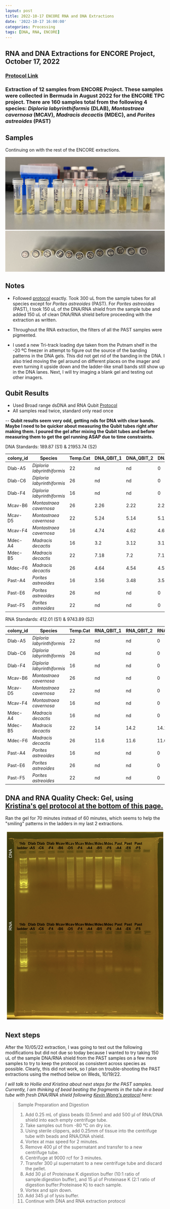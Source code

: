 ```yaml
---
layout: post
title: 2022-10-17 ENCORE RNA and DNA Extractions
date: '2022-10-17 16:00:00'
categories: Processing
tags: [DNA, RNA, ENCORE]
---
```


## RNA and DNA Extractions for ENCORE Project, October 17, 2022

### [Protocol Link](https://zdellaert.github.io/ZD_Putnam_Lab_Notebook/Protocols_Zymo_Quick_DNA_RNA_Miniprep_Plus/)

### Extraction of 12 samples from ENCORE Project. These samples were collected in Bermuda in August 2022 for the ENCORE TPC project. There are 160 samples total from the following 4 species: *Diploria labyrinthiformis* (DLAB), *Montastraea cavernosa* (MCAV), *Madracis decactis* (MDEC), and *Porites astreoides* (PAST)

## Samples

Continuing on with the rest of the ENCORE extractions.

![22022-10-17-tubes.JPG](https://github.com/zdellaert/ZD_Putnam_Lab_Notebook/blob/master/images/samples/2022-10-17-tubes.JPG?raw=true)
![2022-10-17-caps.JPG](https://github.com/zdellaert/ZD_Putnam_Lab_Notebook/blob/master/images/samples/2022-10-17-caps.JPG?raw=true)

## Notes

- Followed [protocol](https://zdellaert.github.io/ZD_Putnam_Lab_Notebook/Protocols_Zymo_Quick_DNA_RNA_Miniprep_Plus/) exactly. Took 300 uL from the sample tubes for all species except for *Porites astreoides* (PAST). For *Porites astreoides* (PAST), I took 150 uL of the DNA/RNA shield from the sample tube and added 150 uL of clean DNA/RNA shield before proceeding with the extraction as written.

- Throughout the RNA extraction, the filters of all the PAST samples were pigmented.

- I used a new Tri-track loading dye taken from the Putnam shelf in the -20 ºC freezer in attempt to figure out the source of the banding patterns in the DNA gels. This did not get rid of the banding in the DNA. I also tried moving the gel around on different places on the imager and even turning it upside down and the ladder-like small bands still show up in the DNA lanes. Next, I will try imaging a blank gel and testing out other imagers.

## Qubit Results

- Used Broad range dsDNA and RNA Qubit [Protocol](https://meschedl.github.io/MESPutnam_Open_Lab_Notebook/Qubit-Protocol/)
- All samples read twice, standard only read once

 -- **Qubit results seem very odd, getting nds for DNA with clear bands. Maybe I need to be quicker about measuring the Qubit tubes right after making them. I poured the gel after mixing the Qubit tubes and before measuring them to get the gel running ASAP due to time constraints.**

 DNA Standards: 189.87 (S1) & 21953.74 (S2)

| colony_id | Species                     | Temp.Cat | DNA_QBIT_1 | DNA_QBIT_2 | DNA_QBIT_AVG |
|-----------|-----------------------------|----------|------------|------------|--------------|
| Dlab-A5   | *Diploria labyrinthiformis* | 22       | nd         | nd         | 0            |
| Dlab-C6   | *Diploria labyrinthiformis* | 26       | nd         | nd         | 0            |
| Dlab-F4   | *Diploria labyrinthiformis* | 16       | nd         | nd         | 0            |
| Mcav-B6   | *Montastraea cavernosa*     | 26       | 2.26       | 2.22       | 2.24         |
| Mcav-D5   | *Montastraea cavernosa*     | 22       | 5.24       | 5.14       | 5.19         |
| Mcav-F4   | *Montastraea cavernosa*     | 16       | 4.74       | 4.62       | 4.68         |
| Mdec-A4   | *Madracis decactis*         | 16       | 3.2        | 3.12       | 3.16         |
| Mdec-B5   | *Madracis decactis*         | 22       | 7.18       | 7.2        | 7.19         |
| Mdec-F6   | *Madracis decactis*         | 26       | 4.64       | 4.54       | 4.59         |
| Past-A4   | *Porites astreoides*        | 16       | 3.56       | 3.48       | 3.52         |
| Past-E6   | *Porites astreoides*        | 26       | nd         | nd         | 0            |
| Past-F5   | *Porites astreoides*        | 22       | nd         | nd         | 0            |

 RNA Standards: 412.01 (S1) & 9743.89 (S2)

| colony_id | Species                     | Temp.Cat | RNA_QBIT_1 | RNA_QBIT_2 | RNA_QBIT_AVG |
|-----------|-----------------------------|----------|------------|------------|--------------|
| Dlab-A5   | *Diploria labyrinthiformis* | 22       | nd         | nd         | 0            |
| Dlab-C6   | *Diploria labyrinthiformis* | 26       | nd         | nd         | 0            |
| Dlab-F4   | *Diploria labyrinthiformis* | 16       | nd         | nd         | 0            |
| Mcav-B6   | *Montastraea cavernosa*     | 26       | nd         | nd         | 0            |
| Mcav-D5   | *Montastraea cavernosa*     | 22       | nd         | nd         | 0            |
| Mcav-F4   | *Montastraea cavernosa*     | 16       | nd         | nd         | 0            |
| Mdec-A4   | *Madracis decactis*         | 16       | nd         | nd         | 0            |
| Mdec-B5   | *Madracis decactis*         | 22       | 14         | 14.2       | 14.1         |
| Mdec-F6   | *Madracis decactis*         | 26       | 11.6       | 11.6       | 11.6         |
| Past-A4   | *Porites astreoides*        | 16       | nd         | nd         | 0            |
| Past-E6   | *Porites astreoides*        | 26       | nd         | nd         | 0            |
| Past-F5   | *Porites astreoides*        | 22       | nd         | nd         | 0            |

## DNA and RNA Quality Check: Gel, using [Kristina's gel protocol at the bottom of this page.](https://zdellaert.github.io/ZD_Putnam_Lab_Notebook/Protocols_Zymo_Quick_DNA_RNA_Miniprep_Plus/)

Ran the gel for 70 minutes instead of 60 minutes, which seems to help the "smiling" patterns in the ladders in my last 2 extractions.

![2022-10-17-gel.JPG](https://github.com/zdellaert/ZD_Putnam_Lab_Notebook/blob/master/images/gels/2022-10-17-gel.JPG?raw=true)

## Next steps

After the 10/05/22 extraction, I was going to test out the following modifications but did not due so today because I wanted to try taking 150 uL of the sample DNA/RNA shield from the PAST samples on a few more samples to try to keep the protocol as consistent across species as possible. Clearly, this did not work, so I plan on trouble-shooting the PAST extractions using the method below on Weds, 10/19/22.

*I will talk to Hollie and Kristina about next steps for the PAST samples. Currently, I am thinking of bead beating the fragments in the tube in a bead tube with fresh DNA/RNA shield following [Kevin Wong's protocol](https://kevinhwong1.github.io/KevinHWong_Notebook/20201027-DNA-RNA-Extractions-Porites-July-Bleaching-Experiment/) here:*

> Sample Preparation and Digestion
>
> 1. Add 0.25 mL of glass beads (0.5mm) and add 500 μl of RNA/DNA shield into each empty centrifuge tube.
> 2. Take samples out from -80 °C on dry ice.
> 3. Using sterile clippers, add 0.25mm of tissue into the centrifuge tube with beads and RNA/DNA shield.
> 4. Vortex at max speed for 2 minutes.
> 5. Remove 400 μl of the supernatant and transfer to a new centrifuge tube.
> 6. Centrifuge at 9000 rcf for 3 minutes.
> 7. Transfer 300 μl supernatant to a new centrifuge tube and discard the pellet.
> 8. Add 30 μl of Proteinase K digestion buffer (10:1 ratio of sample:digestion buffer), and 15 μl of Proteinase K (2:1 ratio of digestion buffer:Proteinase K) to each sample.
> 9. Vortex and spin down.
> 10. Add 345 μl of lysis buffer.
> 11. Continue with DNA and RNA extraction protocol
